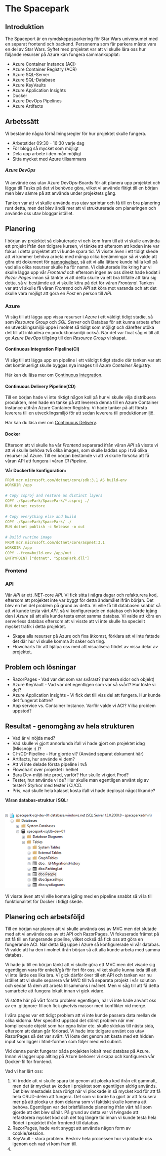 # The Spacepark

## Introduktion

The Spaceport är en rymdskeppsparkering för Star Wars universumet med en separat frontend och backend. Personerna som får parkera måste vara en del av Star Wars. Syftet med projektet var att vi skulle lära oss hur följande resurser på Azure kan fungera sammankopplat:

* Azure Container Instance (ACI)
* Azure Container Registry (ACR)
* Azure SQL-Server
* Azure SQL-Database
* Azure KeyVaults
* Azure Application Insights
* Docker
* Azure DevOps Pipelines
* Azure Artifacts

## Arbetssätt

Vi bestämde några förhållningsregler för hur projektet skulle fungera.

* Arbetstider 09:30 - 16:30 varje dag
* För blogg så mycket som möjligt
* Dela upp arbete i den mån möjligt
* Sitta mycket med Azure tillsammans

##### Azure DevOps

Vi använde oss utav Azure DevOps-Boards för att planera upp projektet och lägga till Tasks på det vi behövde göra, vilket vi använde flitigt till en början men blev sämre på att använda under projektets gång. 

Tanken var att vi skulle använda oss utav sprintar och få till en bra planering runt detta, men det blev ändå mer att vi strukturerade om planeringen och använde oss utav bloggar istället.

## Planering

I början av projektet så diskuterade vi och kom fram till att vi skulle använda ett projekt ifrån den tidigare kursen, vi tänkte att eftersom att koden inte var fokus i detta projektet att vi kunde spara tid. Vi visste även i ett tidigt skede att vi kommer behöva arbeta med många olika benämningar så vi valde att göra ett dokument för [namngivelser](Namngivelsekonvention), så att vi alla lättare kunde hålla koll på vad alla olika resurser skulle ha för namn. Vi diskuterade lite kring hur vi skulle lägga upp vår *Frontend* och eftersom ingen av oss direkt hade kodat i *Razor Pages*  innan så tänkte vi att detta skulle va ett bra tillfälle att lära sig detta, så vi bestämde att vi skulle köra på det för våran *Frontend*. Tanken var att vi skulle få våran *Frontend* och *API* att köra mot varanda och att det skulle vara möjligt att göra en *Post* en person till *API*.

### Azure

Vi såg till att lägga upp vissa resurser i *Azure* i ett väldigt tidigt stadie, så som *Resource Group* och *SQL Server* och Databas för att kunna arbeta efter en utvecklingsmiljö uppe i molnet så tidigt som möjligt och därefter utöka det till att inkludera en produktionsmiljö också. När det var fixat såg vi till att ge *Azure DevOps* tillgång till den *Resource Group* vi skapat.

#### Continuous Integration Pipeline(CI)

Vi såg till att lägga upp en pipeline i ett väldigt tidigt stadie där tanken var att det kontinuerligt skulle byggas nya images till *Azure Container Registry*.

Här kan du läsa mer om  [Continuous Integration](https://github.com/PGBSNH19/spacepark-grupp-2-b02-b04/blob/master/Dokumentation/CI%20Pipeline.md).



#### Continuous Delivery Pipeline(CD)

Till en början hade vi inte riktigt någon koll på hur vi skulle vilja distribuera produkten, men hade en tanke på att leverera denna till en Azure Container Instance utifrån Azure Container Registry. Vi hade tanker på att första leverera till en utvecklingsmiljö för att sedan leverera till produktionsmiljö.

Här kan du läsa mer om [Continuous Delivery](https://github.com/PGBSNH19/spacepark-grupp-2-b02-b04/blob/master/Dokumentation/CD%20Pipeline.md).

#### Docker

Eftersom att vi skulle ha vår *Frontend* separerad ifrån våran *API* så visste vi att vi skulle behöva två olika images, som skulle laddas upp i två olika resurser på Azure. Till en början bestämde vi att vi skulle försöka att få våran API att fungera i våran *CI Pipeline*. 

**Vår Dockerfile konfiguration:**

```yaml
FROM mcr.microsoft.com/dotnet/core/sdk:3.1 AS build-env
WORKDIR /app

# Copy csproj and restore as distinct layers
COPY ./SpacePark/SpacePark/*.csproj ./
RUN dotnet restore

# Copy everything else and build
COPY ./SpacePark/SpacePark/ ./
RUN dotnet publish -c Release -o out

# Build runtime image
FROM mcr.microsoft.com/dotnet/core/aspnet:3.1
WORKDIR /app
COPY --from=build-env /app/out .
ENTRYPOINT ["dotnet", "SpacePark.dll"]
```

### Frontend



### API

Vår *API* är ett .NET-core *API*. Vi fick sitta i några dagar och refakturera kod, eftersom att projektet inte var byggt för detta ändamålet ifrån början. Det blev en hel del problem på grund av detta. Vi ville få till databasen snabbt så att vi kunde testa vårt *API*, så vi konfigurerade en databas och körde igång den i *Azure* så att alla kunde testa emot samma databas. Vi valde att köra en serverless databas eftersom att vi visste att vi inte skulle ha speciellt mycket trafik i detta projektet. 

* Skapa alla resurser på Azure och fixa åtkomst, förklara att vi inte fattade det där hur vi skulle komma åt saker och ting.
* Flowcharts för att hjälpa oss med att visualisera flödet av vissa delar av projektet.

## Problem och lösningar

* RazorPages - Vad var det som var svårast? (hantera sidor och objekt)
* Azure KeyVault - Vad var det egentligen som var så svårt? Hur löste vi det?
* Azure Application Insights - Vi fick det till viss del att fungera. Hur kunde det fungerat bättre?
* App service vs. Container Instance. Varför valde vi ACI? Vilka problem uppstod?

## Resultat - genomgång av hela strukturen

* Vad är vi nöjda med?
* Vad skulle vi gjort annorlunda ifall vi hade gjort om projektet idag (Missnöje :( )?
* CI-/CD-Pipeline - Hur gjorde vi? (Använd separat dokument här)
* Artifacts, hur använde vi dem?
* Att vi inte delade första pipeline i två
* Flowchart över projektet i helhet
* Bara Dev-miljö inte prod, varför? Hur skulle vi gjort Prod?
* Tester, hur använde vi de? Hur skulle man egentligen använt sig av tester? Styrkor med tester i CI/CD.
* Pris, vad skulle hela kalaset kosta ifall vi hade deployat något likande?

**Våran databas-struktur i SQL:**

​          ![Backend-01.PNG](https://github.com/PGBSNH19/spacepark-grupp-2-b02-b04/blob/master/Dokumentation/Blogg/img/Backend-01.PNG?raw=true)      

Vi visste även att vi ville komma igång med en pipeline snabbt så vi la till funktionalitet för Docker i tidigt skede. 



## Planering och arbetsföljd

Till en början var planen att vi skulle använda oss av MVC men det slutade med att vi använde oss av ett API och RazorPages. Vi fokuserade främst på att få till en fungerande pipeline, vilket också då fick oss att göra en fungerande ACI. När detta låg uppe i Azure så konfigurerade vi vår databas. Vi valde att ha den i molnet ifrån början så att alla kunde arbeta med samma databas. 

Vi hade ju till en början tänkt att vi skulle göra ett MVC men det visade sig egentligen vara för enkelt/gå för fort för oss, vilket skulle kunna leda till att vi inte lärde oss lika bra. Vi gick därför över till ett API och tanken var nu istället att vi skulle  separera vår MVC till två separata projekt i vår solution och sedan få dem att arbeta tillsammans i målnet. Men vi såg till att få detta samarbete att fungera lokalt innan vi gick vidare.

Vi stötte här på vårt första problem egentligen, när vi inte hade använt oss av en .gitignore-fil och fick givetvis massor med konflikter vid merge.  

I våra pages var ett tidigt problem att vi inte kunde passera data mellan de olika sidorna. Mer specifikt uppstod det störst problem när mer komplicerade objekt som har egna listor etc. skulle skickas till nästa sida, eftersom att datan går förlorad. Vi hade inte tidigare använt oss utav RazorPages så det var svårt. Vi löste det genom att kasta med ett hidden input som ligger i html-formen som följer med vid submit.

Vid denna punkt fungerar båda projekten lokalt med databas på Azure. Innan vi lägger upp allting på Azure behöver vi  skapa och konfigurera vår Docker-fil för frontend. 



Vad vi har lärt oss:

1. Vi trodde att vi skulle spara tid genom att plocka kod ifrån ett gammalt, men det är mycket av koden i projektet som egentligen aldrig används. Det blev mestadels bara rörigt när vi plockade in så mycket kod för att få hela CRUD-delen att fungera. Det som vi borde ha gjort är att fokusera mer på att plocka ur dom delarna som vi faktiskt skulle komma att behöva. Egentligen var det bristfällande planering ifrån vårt håll som gjorde att det blev såhär. På grund av detta var vi tvingade att refaktorera mycket kod och det tog längre tid innan vi kunde testa hela flödet i projektet ifrån frontend till databas.
2. RazorPages, hade varit snyggt att använda någon form av cookie/session.
3. KeyVault - stora problem. Beskriv hela processen hur vi jobbade oss igenom och vad vi kom fram till. 
4. 